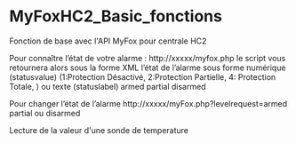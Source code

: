 MyFoxHC2_Basic_fonctions
========================

Fonction de base avec l'API MyFox pour centrale HC2

Pour connaître l’état de votre alarme :  http://xxxxx/myfox.php  le script vous retournera alors sous la forme XML l’état de l’alarme sous forme numérique (statusvalue) (1:Protection  Désactivé, 2:Protection  Partielle, 4: Protection Totale,  ) ou texte (statuslabel)   armed partial disarmed

Pour changer l’état de l’alarme http://xxxxx/myFox.php?levelrequest=armed          partial   ou   disarmed

Lecture de la valeur d'une sonde de temperature
